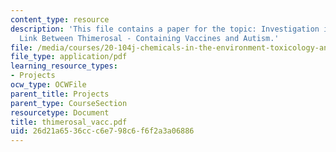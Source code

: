 ```yaml
---
content_type: resource
description: 'This file contains a paper for the topic: Investigation into the Supposed
  Link Between Thimerosal - Containing Vaccines and Autism.'
file: /media/courses/20-104j-chemicals-in-the-environment-toxicology-and-public-health-be-104j-spring-2005/26d21a6536ccc6e798c6f6f2a3a06886_thimerosal_vacc.pdf
file_type: application/pdf
learning_resource_types:
- Projects
ocw_type: OCWFile
parent_title: Projects
parent_type: CourseSection
resourcetype: Document
title: thimerosal_vacc.pdf
uid: 26d21a65-36cc-c6e7-98c6-f6f2a3a06886
---
```

